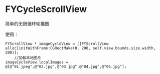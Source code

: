 # FYCycleScrollView

简单的无限循环轮播图

使用：
```
FYScrollView * imageCycleView = [[FYScrollView alloc]initWithFrame:CGRectMake(0, 200, self.view.bounds.size.width, 200)];
    //加载本地图片
imageCycleView.localImages = @[@"01.jpeg",@"02.jpg",@"03.jpg",@"04.jpg",@"05.jpg"];
```

